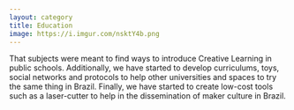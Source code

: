 ```yaml
---
layout: category
title: Education
image: https://i.imgur.com/nsktY4b.png
---
```

That subjects were meant to find ways to introduce Creative Learning in public schools. Additionally, we have started to develop curriculums, toys, social networks and protocols to help other universities and spaces to try the same thing in Brazil. Finally, we have started to create low-cost tools such as a laser-cutter to help in the dissemination of maker culture in Brazil.